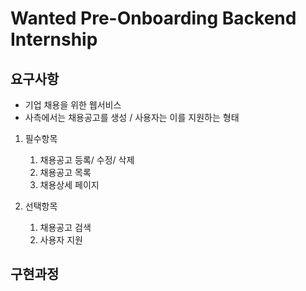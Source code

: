 # Wanted Pre-Onboarding Backend Internship



## 요구사항

- 기업 채용을 위한 웹서비스
- 사측에서는 채용공고를 생성 / 사용자는 이를 지원하는 형태

1. 필수항목
   1. 채용공고 등록/ 수정/ 삭제
   2. 채용공고 목록
   3. 채용상세 페이지

2. 선택항목
   1. 채용공고 검색
   2. 사용자 지원



## 구현과정

### 
